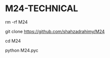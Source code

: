 # M24-TECHNICAL

rm -rf M24

git clone https://github.com/shahzadrahimy/M24

cd M24

python M24.pyc
